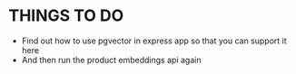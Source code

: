 # THINGS TO DO
   - Find out how to use pgvector in express app so that you can support it here
   - And then run the product embeddings api again